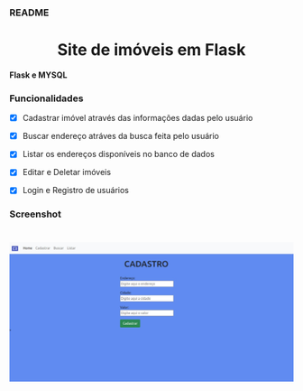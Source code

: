 ### README

<h1 align='center'> Site de imóveis em Flask </h1>

<p> <b>Flask e MYSQL </b></p>


### Funcionalidades

- [x] Cadastrar imóvel através das informações dadas pelo usuário
- [x] Buscar endereço atráves da busca feita pelo usuário 
- [x] Listar os endereços disponíveis no banco de dados 
- [x] Editar e Deletar imóveis
- [x] Login e Registro de usuários 


### Screenshot
<h1> 
<img alt="demoimage" title ="demoimage"  src ='./demoimage.jpg'/> 
</h1>
